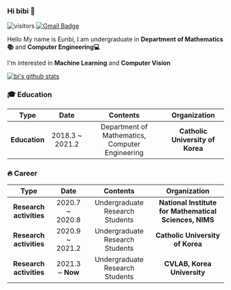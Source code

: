 ### Hi bibi 👋

![visitors](https://visitor-badge.glitch.me/badge?page_id=bluvory.visitor-badge)
 [![Gmail Badge](https://img.shields.io/badge/Gmail-d14836?style=flat-square&logo=Gmail&logoColor=white&link=mailto:rupihw@gmail.com)](mailto:rupihw@gmail.com)

Hello My name is Eunbi, I am undergraduate in **Department of Mathematics📚** and **Computer Engineering💻**

I'm interested in **Machine Learning** and **Computer Vision**

[![bi's github stats](https://github-readme-stats.vercel.app/api?username=bluvory&count_private=true&show_icons=true&theme=ayu-mirage)](https://github.com/anuraghazra/github-readme-stats)



### 🎓 Education
|**Type**|**Date**|**Contents**|**Organization**|
|:------:|:------:|:----------:|:--------------:|
|**Education**|2018.3 ~ 2021.2|Department of Mathematics, Computer Engineering|**Catholic University of Korea**|

### 🔥 Career
|**Type**|**Date**|**Contents**|**Organization**|
|:------:|:------:|:----------:|:--------------:|
|**Research activities**|2020.7 ~ 2020.8 |Undergraduate Research Students|**National Institute for Mathematical Sciences, NIMS**|
|**Research activities**|2020.9 ~ 2021.2 |Undergraduate Research Students|**Catholic University of Korea**|
|**Research activities**|2021.3 ~ **Now**|Undergraduate Research Students|**CVLAB, Korea University**|




<!--
**bluvory/bluvory** is a ✨ _special_ ✨ repository because its `README.md` (this file) appears on your GitHub profile.

<div align=center>
	
